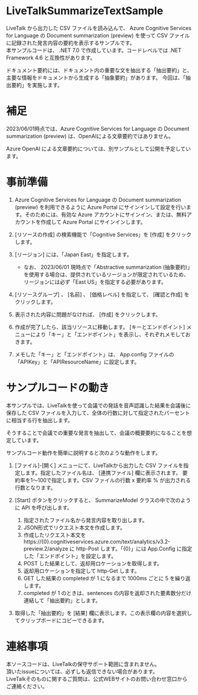# LiveTalkSummarizeTextSample
LiveTalk から出力した CSV ファイルを読み込んで、 Azure Cognitive Services for Language の Document summarization (preview) を使って CSV ファイルに記録された発言内容の要約を表示するサンプルです。  
本サンプルコードは、 .NET 7.0 で作成しています。コードレベルでは .NET Framework 4.6 と互換性があります。

ドキュメント要約には、ドキュメント内の重要な文を抽出する「抽出要約」と、主要な情報をドキュメントから生成する「抽象要約」があります。
今回は、「抽出要約」を実施します。

# 補足
2023/06/01時点では、Azure Cognitive Services for Language の Document summarization (preview) は、OpenAIによる文章要約ではありません。

Azure OpenAI による文章要約については、別サンプルとして公開を予定しています。

# 事前準備
1. Azure Cognitive Services for Language の Document summarization (preview) を利用できるように Azure Portal にサインインして設定を行います。そのためには、有効な Azure アカウントにサインイン、または、無料アカウントを作成して Azure Portal にサインインします。
2. [リソースの作成] の検索機能で「Cognitive Services」を [作成] をクリックします。
3. [リージョン] には、「Japan East」を指定します。

   * なお、 2023/06/01 現時点で「Abstractive summarization (抽象要約)」を使用する場合は、提供されているリージョンが限定されているため、リージョンには必ず「East US」を指定する必要があります。

4. [リソースグループ] 、 [名前] 、 [価格レベル] を指定して、 [確認と作成] をクリックします。
5. 表示された内容に問題がなければ、 [作成] をクリックします。
6. 作成が完了したら、該当リソースに移動します。 [キーとエンドポイント] メニューにより「キー」と「エンドポイント」を表示し、それぞれメモしておきます。
7. メモした「キー」と「エンドポイント」は、 App.config ファイルの「APIKey」と「APIResourceName」に設定します。

# サンプルコードの動き
本サンプルでは、LiveTalkを使って会議での発話を音声認識した結果を会議後に保存した CSV ファイルを入力して、全体の行数に対して指定されたパーセントに相当する行を抽出します。

そうすることで会議での重要な発言を抽出して、会議の概要要約になることを想定しています。

サンプルコード動作を簡単に説明すると次のような動作をします。  
1. [ファイル]-[開く] メニューにて、LiveTalkから出力した CSV ファイルを指定します。指定したファイル名は、 [連携ファイル] 欄に表示されます。
要約率を1～100で指定します。CSV ファイルの行数 x 要約率 % が出力される行数となります。
2. [Start] ボタンをクリックすると、 SummarizeModel クラスの中で次のように API を呼び出します。

   1. 指定されたファイル名から発言内容を取り出します。
   2. JSON形式でリクエスト本文を作成します。
   3. 作成したリクエスト本文を https://{0}.cognitiveservices.azure.com/text/analytics/v3.2-preview.2/analyze に http-Post します。「{0}」には App.Config に指定した「エンドポイント」を設定します。
   4. POST した結果として、返却用ロケーションを取得します。
   5. 返却用ロケーションを指定して http-Get します。
   6. GET した結果の completed が 1 になるまで 1000ms ごとに 5 を繰り返します。
   7. completed が 1 のときは、sentences の内容を返却された要素数分だけ連結して「抽出要約」とします。

3. 取得した「抽出要約」を [結果] 欄に表示します。この表示欄の内容を選択してクリップボードにコピーできるます。

# 連絡事項
本ソースコードは、LiveTalkの保守サポート範囲に含まれません。  
頂いたissueについては、必ずしも返信できない場合があります。  
LiveTalkそのものに関するご質問は、公式WEBサイトのお問い合わせ窓口からご連絡ください。

